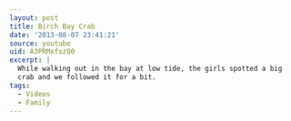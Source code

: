 ```yaml
---
layout: post
title: Birch Bay Crab
date: '2013-08-07 23:41:21'
source: youtube
uid: A3PRMxfszQ0
excerpt: |
  While walking out in the bay at low tide, the girls spotted a big
  crab and we followed it for a bit.
tags:
  - Videos
  - Family
---
```

